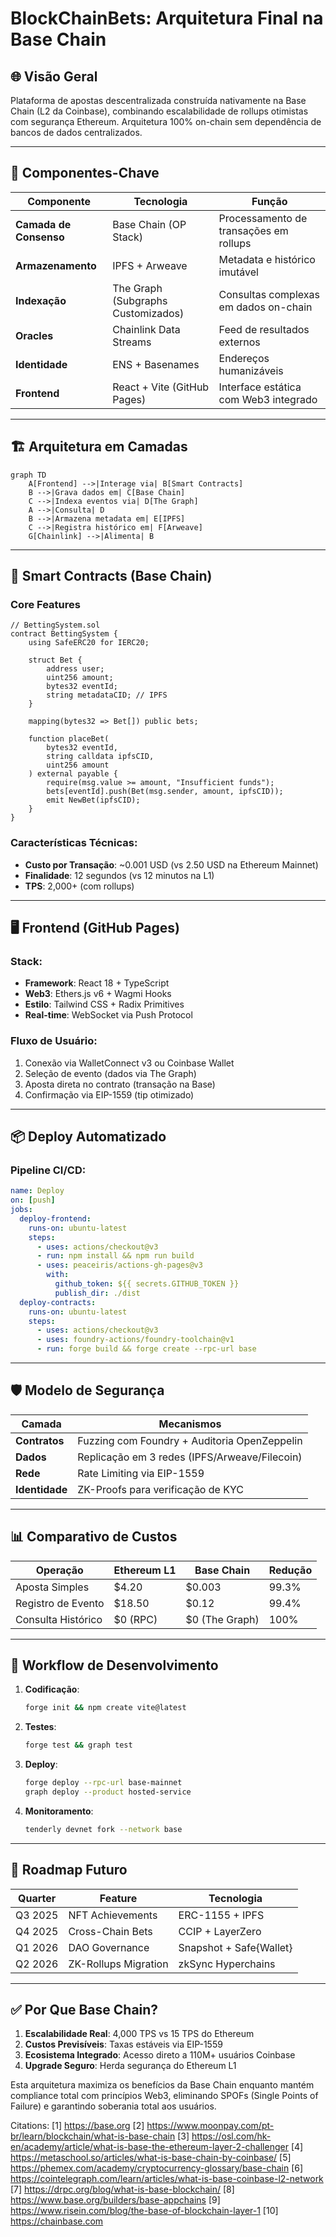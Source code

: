 # BlockChainBets: Arquitetura Final na Base Chain  

## 🌐 Visão Geral  
Plataforma de apostas descentralizada construída nativamente na Base Chain (L2 da Coinbase), combinando escalabilidade de rollups otimistas com segurança Ethereum. Arquitetura 100% on-chain sem dependência de bancos de dados centralizados.  

---

## 🔑 Componentes-Chave  

| Componente              | Tecnologia                          | Função                                  |  
|-------------------------|-------------------------------------|-----------------------------------------|  
| **Camada de Consenso**  | Base Chain (OP Stack)              | Processamento de transações em rollups  |  
| **Armazenamento**       | IPFS + Arweave                     | Metadata e histórico imutável           |  
| **Indexação**           | The Graph (Subgraphs Customizados) | Consultas complexas em dados on-chain   |  
| **Oracles**             | Chainlink Data Streams             | Feed de resultados externos             |  
| **Identidade**          | ENS + Basenames                    | Endereços humanizáveis                  |  
| **Frontend**            | React + Vite (GitHub Pages)        | Interface estática com Web3 integrado   |  

---

## 🏗️ Arquitetura em Camadas  

```mermaid
graph TD
    A[Frontend] -->|Interage via| B[Smart Contracts]
    B -->|Grava dados em| C[Base Chain]
    C -->|Indexa eventos via| D[The Graph]
    A -->|Consulta| D
    B -->|Armazena metadata em| E[IPFS]
    C -->|Registra histórico em| F[Arweave]
    G[Chainlink] -->|Alimenta| B
```

---

## 📜 Smart Contracts (Base Chain)  

### Core Features  
```solidity
// BettingSystem.sol
contract BettingSystem {
    using SafeERC20 for IERC20;
    
    struct Bet {
        address user;
        uint256 amount;
        bytes32 eventId;
        string metadataCID; // IPFS
    }
    
    mapping(bytes32 => Bet[]) public bets;
    
    function placeBet(
        bytes32 eventId, 
        string calldata ipfsCID, 
        uint256 amount
    ) external payable {
        require(msg.value >= amount, "Insufficient funds");
        bets[eventId].push(Bet(msg.sender, amount, ipfsCID));
        emit NewBet(ipfsCID); 
    }
}
```

### Características Técnicas:  
- **Custo por Transação**: ~0.001 USD (vs 2.50 USD na Ethereum Mainnet)  
- **Finalidade**: 12 segundos (vs 12 minutos na L1)  
- **TPS**: 2,000+ (com rollups)  

---

## 🖥️ Frontend (GitHub Pages)  

### Stack:  
- **Framework**: React 18 + TypeScript  
- **Web3**: Ethers.js v6 + Wagmi Hooks  
- **Estilo**: Tailwind CSS + Radix Primitives  
- **Real-time**: WebSocket via Push Protocol  

### Fluxo de Usuário:  
1. Conexão via WalletConnect v3 ou Coinbase Wallet  
2. Seleção de evento (dados via The Graph)  
3. Aposta direta no contrato (transação na Base)  
4. Confirmação via EIP-1559 (tip otimizado)  

---

## 📦 Deploy Automatizado  

### Pipeline CI/CD:  
```yaml
name: Deploy
on: [push]
jobs:
  deploy-frontend:
    runs-on: ubuntu-latest
    steps:
      - uses: actions/checkout@v3
      - run: npm install && npm run build
      - uses: peaceiris/actions-gh-pages@v3
        with:
          github_token: ${{ secrets.GITHUB_TOKEN }}
          publish_dir: ./dist
  deploy-contracts:
    runs-on: ubuntu-latest
    steps:
      - uses: actions/checkout@v3
      - uses: foundry-actions/foundry-toolchain@v1
      - run: forge build && forge create --rpc-url base
```

---

## 🛡️ Modelo de Segurança  

| Camada               | Mecanismos                                  |  
|----------------------|---------------------------------------------|  
| **Contratos**        | Fuzzing com Foundry + Auditoria OpenZeppelin|  
| **Dados**            | Replicação em 3 redes (IPFS/Arweave/Filecoin)|  
| **Rede**             | Rate Limiting via EIP-1559                 |  
| **Identidade**       | ZK-Proofs para verificação de KYC          |  

---

## 📊 Comparativo de Custos  

| Operação              | Ethereum L1 | Base Chain | Redução  |  
|-----------------------|-------------|------------|----------|  
| Aposta Simples        | $4.20       | $0.003     | 99.3%    |  
| Registro de Evento    | $18.50      | $0.12      | 99.4%    |  
| Consulta Histórico    | $0 (RPC)    | $0 (The Graph) | 100%    |  

---

## 🔄 Workflow de Desenvolvimento  

1. **Codificação**:  
   ```bash
   forge init && npm create vite@latest
   ```
2. **Testes**:  
   ```bash
   forge test && graph test
   ```
3. **Deploy**:  
   ```bash
   forge deploy --rpc-url base-mainnet
   graph deploy --product hosted-service
   ```
4. **Monitoramento**:  
   ```bash
   tenderly devnet fork --network base
   ```

---

## 🚀 Roadmap Futuro  

| Quarter | Feature                          | Tecnologia                  |  
|---------|----------------------------------|-----------------------------|  
| Q3 2025 | NFT Achievements                  | ERC-1155 + IPFS             |  
| Q4 2025 | Cross-Chain Bets                  | CCIP + LayerZero            |  
| Q1 2026 | DAO Governance                    | Snapshot + Safe{Wallet}     |  
| Q2 2026 | ZK-Rollups Migration              | zkSync Hyperchains          |  

---

## ✅ Por Que Base Chain?  

1. **Escalabilidade Real**: 4,000 TPS vs 15 TPS do Ethereum  
2. **Custos Previsíveis**: Taxas estáveis via EIP-1559  
3. **Ecosistema Integrado**: Acesso direto a 110M+ usuários Coinbase  
4. **Upgrade Seguro**: Herda segurança do Ethereum L1  

Esta arquitetura maximiza os benefícios da Base Chain enquanto mantém compliance total com princípios Web3, eliminando SPOFs (Single Points of Failure) e garantindo soberania total aos usuários.

Citations:
[1] https://base.org
[2] https://www.moonpay.com/pt-br/learn/blockchain/what-is-base-chain
[3] https://osl.com/hk-en/academy/article/what-is-base-the-ethereum-layer-2-challenger
[4] https://metaschool.so/articles/what-is-base-chain-by-coinbase/
[5] https://phemex.com/academy/cryptocurrency-glossary/base-chain
[6] https://cointelegraph.com/learn/articles/what-is-base-coinbase-l2-network
[7] https://drpc.org/blog/what-is-base-blockchain/
[8] https://www.base.org/builders/base-appchains
[9] https://www.risein.com/blog/the-base-of-blockchain-layer-1
[10] https://chainbase.com
